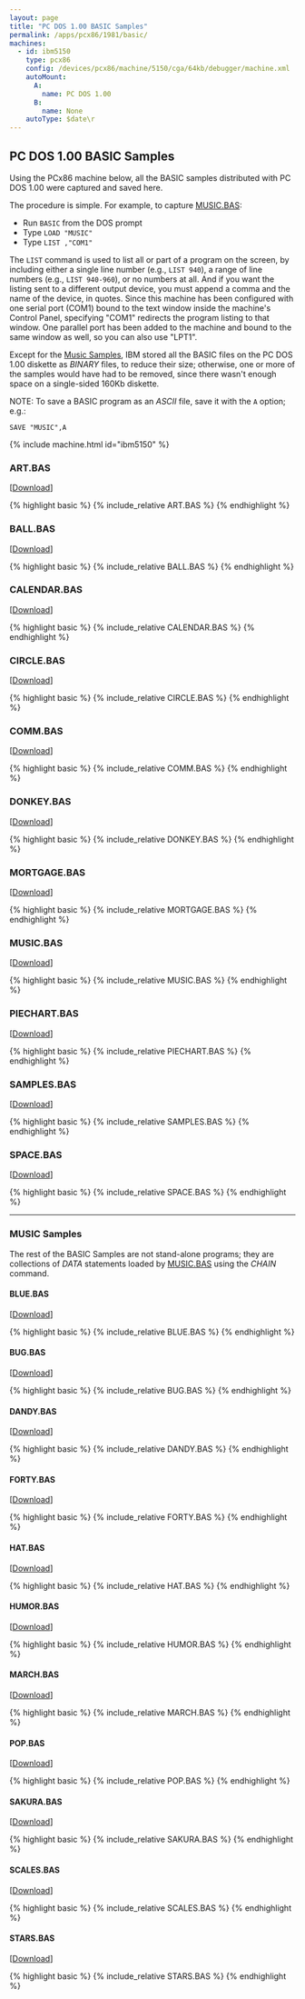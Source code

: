 ```yaml
---
layout: page
title: "PC DOS 1.00 BASIC Samples"
permalink: /apps/pcx86/1981/basic/
machines:
  - id: ibm5150
    type: pcx86
    config: /devices/pcx86/machine/5150/cga/64kb/debugger/machine.xml
    autoMount:
      A:
        name: PC DOS 1.00
      B:
        name: None
    autoType: $date\r
---
```


PC DOS 1.00 BASIC Samples
-------------------------

Using the PCx86 machine below, all the BASIC samples distributed with PC DOS 1.00 were captured and saved here.

The procedure is simple.  For example, to capture [MUSIC.BAS](#musicbas):

- Run `BASIC` from the DOS prompt
- Type `LOAD "MUSIC"`
- Type `LIST ,"COM1"`

The `LIST` command is used to list all or part of a program on the screen, by including either a single line number
(e.g., `LIST 940`), a range of line numbers (e.g., `LIST 940-960`), or no numbers at all.  And if you want the listing
sent to a different output device, you must append a comma and the name of the device, in quotes.  Since this machine
has been configured with one serial port (COM1) bound to the text window inside the machine's Control Panel,
specifying "COM1" redirects the program listing to that window.  One parallel port has been added to the machine and
bound to the same window as well, so you can also use "LPT1".

Except for the [Music Samples](#music-samples), IBM stored all the BASIC files on the PC DOS 1.00 diskette as *BINARY*
files, to reduce their size; otherwise, one or more of the samples would have had to be removed, since there wasn't
enough space on a single-sided 160Kb diskette.

NOTE: To save a BASIC program as an *ASCII* file, save it with the `A` option; e.g.:

	SAVE "MUSIC",A

{% include machine.html id="ibm5150" %}

### ART.BAS

[[Download](ART.BAS)]

{% highlight basic %}
{% include_relative ART.BAS %}
{% endhighlight %}

### BALL.BAS

[[Download](BALL.BAS)]

{% highlight basic %}
{% include_relative BALL.BAS %}
{% endhighlight %}

### CALENDAR.BAS

[[Download](CALENDAR.BAS)]

{% highlight basic %}
{% include_relative CALENDAR.BAS %}
{% endhighlight %}

### CIRCLE.BAS

[[Download](CIRCLE.BAS)]

{% highlight basic %}
{% include_relative CIRCLE.BAS %}
{% endhighlight %}

### COMM.BAS

[[Download](COMM.BAS)]

{% highlight basic %}
{% include_relative COMM.BAS %}
{% endhighlight %}

### DONKEY.BAS

[[Download](DONKEY.BAS)]

{% highlight basic %}
{% include_relative DONKEY.BAS %}
{% endhighlight %}

### MORTGAGE.BAS

[[Download](MORTGAGE.BAS)]

{% highlight basic %}
{% include_relative MORTGAGE.BAS %}
{% endhighlight %}

### MUSIC.BAS

[[Download](MUSIC.BAS)]

{% highlight basic %}
{% include_relative MUSIC.BAS %}
{% endhighlight %}

### PIECHART.BAS

[[Download](PIECHART.BAS)]

{% highlight basic %}
{% include_relative PIECHART.BAS %}
{% endhighlight %}

### SAMPLES.BAS

[[Download](SAMPLES.BAS)]

{% highlight basic %}
{% include_relative SAMPLES.BAS %}
{% endhighlight %}

### SPACE.BAS

[[Download](SPACE.BAS)]

{% highlight basic %}
{% include_relative SPACE.BAS %}
{% endhighlight %}

---

### MUSIC Samples

The rest of the BASIC Samples are not stand-alone programs; they are collections of *DATA* statements loaded
by [MUSIC.BAS](#musicbas) using the *CHAIN* command.

#### BLUE.BAS

[[Download](BLUE.BAS)]

{% highlight basic %}
{% include_relative BLUE.BAS %}
{% endhighlight %}

#### BUG.BAS

[[Download](BUG.BAS)]

{% highlight basic %}
{% include_relative BUG.BAS %}
{% endhighlight %}

#### DANDY.BAS

[[Download](DANDY.BAS)]

{% highlight basic %}
{% include_relative DANDY.BAS %}
{% endhighlight %}

#### FORTY.BAS

[[Download](FORTY.BAS)]

{% highlight basic %}
{% include_relative FORTY.BAS %}
{% endhighlight %}

#### HAT.BAS

[[Download](HAT.BAS)]

{% highlight basic %}
{% include_relative HAT.BAS %}
{% endhighlight %}

#### HUMOR.BAS

[[Download](HUMOR.BAS)]

{% highlight basic %}
{% include_relative HUMOR.BAS %}
{% endhighlight %}

#### MARCH.BAS

[[Download](MARCH.BAS)]

{% highlight basic %}
{% include_relative MARCH.BAS %}
{% endhighlight %}

#### POP.BAS

[[Download](POP.BAS)]

{% highlight basic %}
{% include_relative POP.BAS %}
{% endhighlight %}

#### SAKURA.BAS

[[Download](SAKURA.BAS)]

{% highlight basic %}
{% include_relative SAKURA.BAS %}
{% endhighlight %}

#### SCALES.BAS

[[Download](SCALES.BAS)]

{% highlight basic %}
{% include_relative SCALES.BAS %}
{% endhighlight %}

#### STARS.BAS

[[Download](STARS.BAS)]

{% highlight basic %}
{% include_relative STARS.BAS %}
{% endhighlight %}
